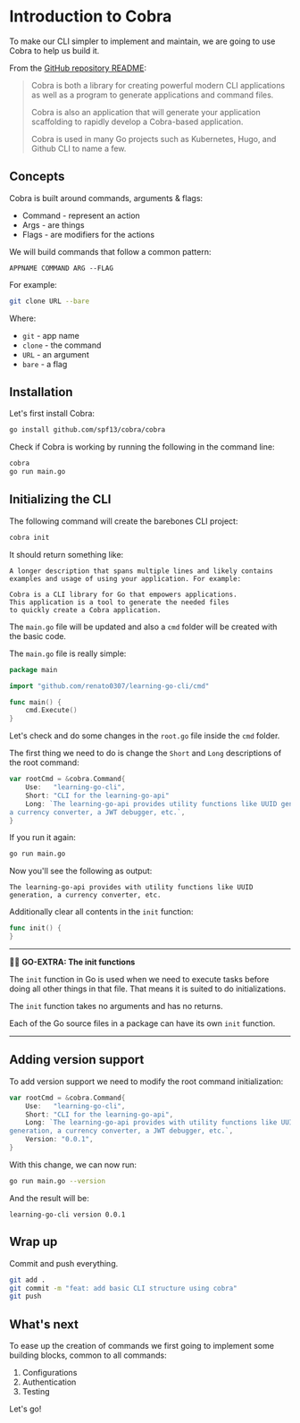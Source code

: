 # Introduction to Cobra

To make our CLI simpler to implement and maintain, we are going to use Cobra to
help us build it.

From the [GitHub repository README](https://github.com/spf13/cobra):

> Cobra is both a library for creating powerful modern CLI applications as well
> as a program to generate applications and command files.
>
> Cobra is also an application that will generate your application scaffolding
> to rapidly develop a Cobra-based application.
> 
> Cobra is used in many Go projects such as Kubernetes, Hugo, and Github CLI 
> to name a few.

## Concepts

Cobra is built around commands, arguments & flags:

* Command - represent an action
* Args - are things
* Flags - are modifiers for the actions

We will build commands that follow a common pattern:

```
APPNAME COMMAND ARG --FLAG
```

For example:

```sh
git clone URL --bare
```

Where:
* `git` - app name
* `clone` - the command
* `URL` - an argument
* `bare` - a flag


## Installation

Let's first install Cobra:

```sh
go install github.com/spf13/cobra/cobra
```

Check if Cobra is working by running the following in the command line:

```sh
cobra
go run main.go
```

## Initializing the CLI

The following command will create the barebones CLI project:

```sh
cobra init
```

It should return something like:

```
A longer description that spans multiple lines and likely contains
examples and usage of using your application. For example:

Cobra is a CLI library for Go that empowers applications.
This application is a tool to generate the needed files
to quickly create a Cobra application.
```

The `main.go` file will be updated and also a `cmd` folder will be created with
the basic code.

The `main.go` file is really simple:

```go
package main

import "github.com/renato0307/learning-go-cli/cmd"

func main() {
	cmd.Execute()
}
```

Let's check and do some changes in the `root.go` file inside the `cmd` folder.

The first thing we need to do is change the `Short` and `Long` descriptions of
the root command:

```go
var rootCmd = &cobra.Command{
	Use:   "learning-go-cli",
	Short: "CLI for the learning-go-api"
	Long: `The learning-go-api provides utility functions like UUID generation,
a currency converter, a JWT debugger, etc.`,
}
```

If you run it again:

```sh
go run main.go
```

Now you'll see the following as output:

```terminal
The learning-go-api provides with utility functions like UUID 
generation, a currency converter, etc.

```

Additionally clear all contents in the `init` function:

```go
func init() {
}
```

----
🕵️‍♀️ __GO-EXTRA: The init functions__

The `init` function in Go is used when we need to execute tasks before doing all
other things in that file. That means it is suited to do initializations.

The `init` function takes no arguments and has no returns.

Each of the Go source files in a package can have its own `init` function.

----

## Adding version support

To add version support we need to modify the root command initialization:

```go
var rootCmd = &cobra.Command{
	Use:   "learning-go-cli",
	Short: "CLI for the learning-go-api",
	Long: `The learning-go-api provides with utility functions like UUID
generation, a currency converter, a JWT debugger, etc.`,
	Version: "0.0.1",
}
```

With this change, we can now run:

```sh
go run main.go --version
```

And the result will be:

```
learning-go-cli version 0.0.1
```

## Wrap up

Commit and push everything.

```sh
git add .
git commit -m "feat: add basic CLI structure using cobra"
git push
```

## What's next

To ease up the creation of commands we first going to implement some building
blocks, common to all commands:

1. Configurations
1. Authentication
1. Testing

Let's go!